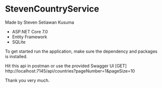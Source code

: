 # StevenCountryService
Made by Steven Setiawan Kusuma

- ASP.NET Core 7.0
- Entity Framework
- SQLite

To get started run the application, make sure the dependency and packages is installed.

Hit this api in postman or use the provided Swagger UI
[GET] http://localhost:7145/api/countries?pageNumber=1&pageSize=10


Thank you very much.
